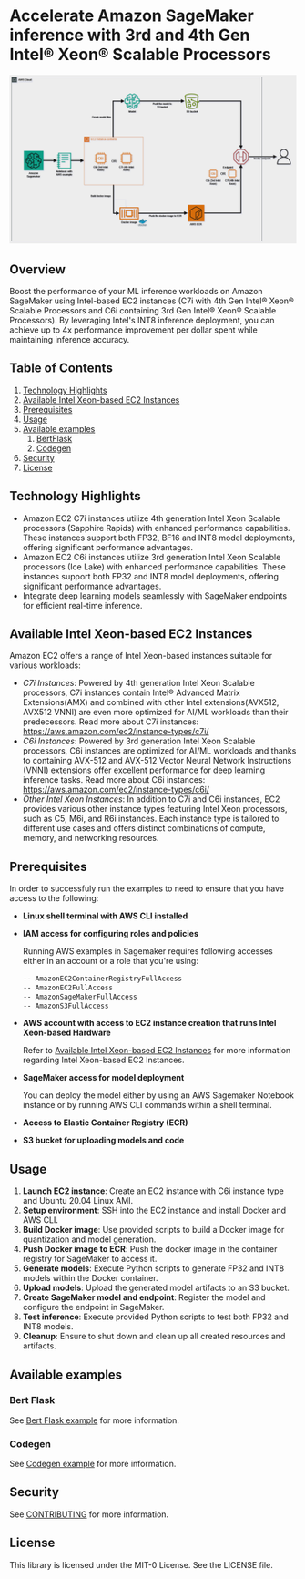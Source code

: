 
# Accelerate Amazon SageMaker inference with 3rd and 4th Gen Intel® Xeon® Scalable Processors

![Architecture](img/Sagemaker_intel_inference.png)

## Overview
Boost the performance of your ML inference workloads on Amazon SageMaker using Intel-based EC2 instances (C7i with 4th Gen Intel® Xeon® Scalable Processors and C6i containing 3rd Gen Intel® Xeon® Scalable Processors). By leveraging Intel's INT8 inference deployment, you can achieve up to 4x performance improvement per dollar spent while maintaining inference accuracy.

## Table of Contents
1. [Technology Highlights](#technology-highlights)
2. [Available Intel Xeon-based EC2 Instances](#available-intel-xeon-based-ec2-instances)
3. [Prerequisites](#prerequisites)
4. [Usage](#usage)
5. [Available examples](#available-examples)
    1. [BertFlask](#bert-flask)
    2. [Codegen](#codegen)
6. [Security](#security)
7. [License](#license)

## Technology Highlights
* Amazon EC2 C7i instances utilize 4th generation Intel Xeon Scalable processors (Sapphire Rapids) with enhanced performance capabilities. These instances support both FP32, BF16 and INT8 model deployments, offering significant performance advantages.
* Amazon EC2 C6i instances utilize 3rd generation Intel Xeon Scalable processors (Ice Lake) with enhanced performance capabilities. These instances support both FP32 and INT8 model deployments, offering significant performance advantages.
* Integrate deep learning models seamlessly with SageMaker endpoints for efficient real-time inference.

## Available Intel Xeon-based EC2 Instances
Amazon EC2 offers a range of Intel Xeon-based instances suitable for various workloads:

* *C7i Instances*: Powered by 4th generation Intel Xeon Scalable processors, C7i instances contain Intel® Advanced Matrix Extensions(AMX) and combined with other Intel extensions(AVX512, AVX512 VNNI) are even more optimized for AI/ML workloads than their predecessors. Read more about C7i instances: https://aws.amazon.com/ec2/instance-types/c7i/
* *C6i Instances*: Powered by 3rd generation Intel Xeon Scalable processors, C6i instances are optimized for AI/ML workloads and thanks to containing AVX-512 and AVX-512 Vector Neural Network Instructions (VNNI) extensions offer excellent performance for deep learning inference tasks. Read more about C6i instances: https://aws.amazon.com/ec2/instance-types/c6i/
* *Other Intel Xeon Instances*: In addition to C7i and C6i instances, EC2 provides various other instance types featuring Intel Xeon processors, such as C5, M6i, and R6i instances. Each instance type is tailored to different use cases and offers distinct combinations of compute, memory, and networking resources.

## Prerequisites
In order to successfuly run the examples to need to ensure that you have access to the following:

* **Linux shell terminal with AWS CLI installed**
* **IAM access for configuring roles and policies**

    Running AWS examples in Sagemaker requires following accesses either in an account or a role that you're using:
    ```
    -- AmazonEC2ContainerRegistryFullAccess
    -- AmazonEC2FullAccess
    -- AmazonSageMakerFullAccess
    -- AmazonS3FullAccess
    ```

* **AWS account with access to EC2 instance creation that runs Intel Xeon-based Hardware**

    Refer to [Available Intel Xeon-based EC2 Instances](#available-intel-xeon-based-ec2-instances) for more information regarding Intel Xeon-based EC2 Instances.

* **SageMaker access for model deployment**

    You can deploy the model either by using an AWS Sagemaker Notebook instance or by running AWS CLI commands within a shell terminal.

* **Access to Elastic Container Registry (ECR)**
* **S3 bucket for uploading models and code**

## Usage
1. **Launch EC2 instance**: Create an EC2 instance with C6i instance type and Ubuntu 20.04 Linux AMI.
2. **Setup environment**: SSH into the EC2 instance and install Docker and AWS CLI.
3. **Build Docker image**: Use provided scripts to build a Docker image for quantization and model generation.
4. **Push Docker image to ECR**: Push the docker image in the container registry for SageMaker to access it.
5. **Generate models**: Execute Python scripts to generate FP32 and INT8 models within the Docker container.
6. **Upload models**: Upload the generated model artifacts to an S3 bucket.
7. **Create SageMaker model and endpoint**: Register the model and configure the endpoint in SageMaker.
8. **Test inference**: Execute provided Python scripts to test both FP32 and INT8 models.
9. **Cleanup**: Ensure to shut down and clean up all created resources and artifacts.

## Available examples

### Bert Flask

See [Bert Flask example](bert_flask/README.md) for more information.

### Codegen

See [Codegen example](codegen_example) for more information.

## Security

See [CONTRIBUTING](CONTRIBUTING.md#security-issue-notifications) for more information.

## License

This library is licensed under the MIT-0 License. See the LICENSE file.
